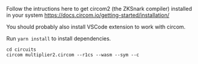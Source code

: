 Follow the intructions here to get circom2 (the ZKSnark compiler) installed in your system
https://docs.circom.io/getting-started/installation/

You should probably also install VSCode extension to work with circom.

Run `yarn install` to install dependencies.

```
cd circuits
circom multiplier2.circom --r1cs --wasm --sym --c
```
